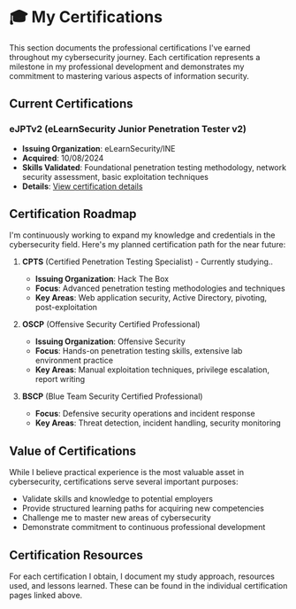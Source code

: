 # 🎓 My Certifications

This section documents the professional certifications I've earned throughout my cybersecurity journey. Each certification represents a milestone in my professional development and demonstrates my commitment to mastering various aspects of information security.

## Current Certifications

### eJPTv2 (eLearnSecurity Junior Penetration Tester v2)
- **Issuing Organization**: eLearnSecurity/INE
- **Acquired**: 10/08/2024
- **Skills Validated**: Foundational penetration testing methodology, network security assessment, basic exploitation techniques
- **Details**: [View certification details](ejptv2.md)

## Certification Roadmap

I'm continuously working to expand my knowledge and credentials in the cybersecurity field. Here's my planned certification path for the near future:

1. **CPTS** (Certified Penetration Testing Specialist) - Currently studying..
   - **Issuing Organization**: Hack The Box
   - **Focus**: Advanced penetration testing methodologies and techniques
   - **Key Areas**: Web application security, Active Directory, pivoting, post-exploitation

2. **OSCP** (Offensive Security Certified Professional)
   - **Issuing Organization**: Offensive Security
   - **Focus**: Hands-on penetration testing skills, extensive lab environment practice
   - **Key Areas**: Manual exploitation techniques, privilege escalation, report writing

3. **BSCP** (Blue Team Security Certified Professional)
   - **Focus**: Defensive security operations and incident response
   - **Key Areas**: Threat detection, incident handling, security monitoring

## Value of Certifications

While I believe practical experience is the most valuable asset in cybersecurity, certifications serve several important purposes:

- Validate skills and knowledge to potential employers
- Provide structured learning paths for acquiring new competencies
- Challenge me to master new areas of cybersecurity
- Demonstrate commitment to continuous professional development

## Certification Resources

For each certification I obtain, I document my study approach, resources used, and lessons learned. These can be found in the individual certification pages linked above.
